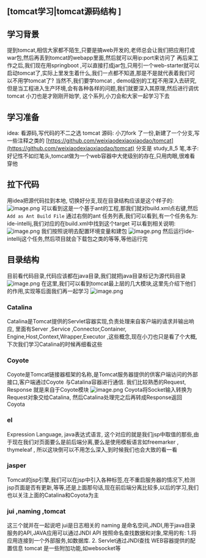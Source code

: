 ## [tomcat学习|tomcat源码结构 ]

## 学习背景

提到tomcat,相信大家都不陌生,只要是搞web开发的,老师总会让我们把应用打成war包,然后再丢到tomcat的webapp里面,然后就可以用ip:port来访问了
再后来工作之后,我们现在用springboot ,可以直接打成jar包,只用引一个web-starter就可以启动tomcat了,实际上里发生着什么,我们一点都不知道,那是不是就代表着我们可以不用学tomcat了? 当然不,我们要学tomcat , demo级别的工程不用深入去研究,但是当工程进入生产环境,会有各种各样的问题,我们就要深入其原理,然后进行调优
tomcat 小刀也是才刚刚开始学, 这个系列,小刀会和大家一起学习下去

## 学习准备

idea: 看源码,写代码的不二之选
tomcat 源码: 小刀fork 了一份,新建了一个分支,写一些注释之类的
[https://github.com/weixiaodexiaoxiaodao/tomcat](https://github.com/weixiaodexiaoxiaodao/tomcat)
分支是 study_8_5
笔,本子: 好记性不如烂笔头,tomcat做为一个web容器中大佬级别的存在,只用肉眼,很难看穿他


## 拉下代码

用idea把源代码拉到本地, 切换好分支,现在目录结构应该是这个样子的:
![image.png](https://img.hacpai.com/file/2019/08/image-db6f8557.png?imageView2/2/w/1280/format/jpg/interlace/1/q/100)
可以看到这是一个基于ant的工程,那我们就对build.xml点右键,然后
`Add as Ant Build File`
通过右侧的ant 任务列表,我们可以看到,有一个任务名为: ide-intellij,我们对应的在build.xml中找到这个target 可以看到相关说明:
![image.png](https://img.hacpai.com/file/2019/08/image-f46d1dc6.png?imageView2/2/w/1280/format/jpg/interlace/1/q/100)
我们按照说明去配置环境变量和建包
![image.png](https://img.hacpai.com/file/2019/08/image-31d8abc9.png?imageView2/2/w/1280/format/jpg/interlace/1/q/100)
然后运行ide-intellij这个任务,然后项目就会下载包之类的等等,等他运行完

## 目录结构

目前看代码目录,代码应该都在java目录,我们就把java目录标记为源代码目录
![image.png](https://img.hacpai.com/file/2019/08/image-43278fdc.png?imageView2/2/w/1280/format/jpg/interlace/1/q/100)
在这里,我们可以看到tomcat最上层的几大模块,这里先介绍下他们的作用,实现等后面我们再一起学习
![image.png](https://img.hacpai.com/file/2019/08/image-9e4c4b34.png?imageView2/2/w/1280/format/jpg/interlace/1/q/100)

### Catalina

Catalina是Tomcat提供的Servlet容器实现,负责处理来自客户端的请求并输出响应,
里面有Server ,Service ,Connector,Container, Engine,Host,Context,Wrapper,Executor ,这些概念,现在小刀也只是看了个大概,下次我们学习Catalina的时候再细看这些

### Coyote

Coyote是Tomcat链接器框架的名称,是Tomcat服务器提供的供客户端访问的外部接口,客户端通过Coyote 与Catalina容器进行通信. 我们比较熟悉的Request, Response 就是来自于Coyote模块
![image.png](https://img.hacpai.com/file/2019/08/image-3952bca8.png?imageView2/2/w/1280/format/jpg/interlace/1/q/100)
Coyota将Socket输入转换为Request对象交给Catalina, 然后Catalina处理完之后再转成Response返回Coyota

### el

Expression Language, java表达式语言, 这个对应的就是我们jsp中取值的那些,由于现在我们对页面要么是前后端分离,要么是使用模板语言如freemarker , thymeleaf , 所以这块倒可以不用怎么深入,到时候我们也会大致的看一看

### jasper

Tomcat的jsp引擎,我们可以在jsp中引入各种标签,在不重启服务器的情况下,检测jsp页面是否有更新,等等,还是上面那句话,现在前后端分离比较多,以后的学习,我们也以关注上面的Catalina和Coyota为主

### jui ,naming ,tomcat

这三个就并在一起说吧
jui是日志相关的
naming 是命名空间,JNDI,用于java目录服务的API,JAVA应用可以通过JNDI API 按照命名查找数据和对象,常用的有: 1.将应用连接到一个外部服务,如数据库. 2\. Servlet通过JNDI查找 WEB容器提供的配置信息
tomcat 是一些附加功能,如websocket等